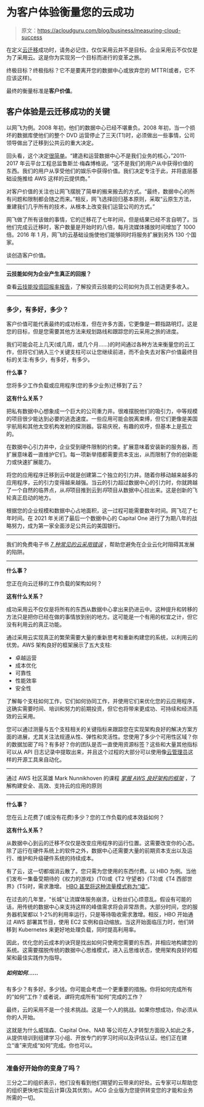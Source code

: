 # 为客户体验衡量您的云成功

> 原文：<https://acloudguru.com/blog/business/measuring-cloud-success>

在定义[云迁移](https://acloudguru.com/blog/business/what-is-cloud-migration)成功时，请务必记住，仅仅采用云并不是目标。企业采用云不仅仅是为了采用云。这是你为实现另一个目标而进行的变革之旅。

终极目标？终极指标？它不是要离开您的数据中心或放弃您的 MTTR(或者，它不应该这样)。

最终的衡量标准是**客户价值**。

## 客户体验是云迁移成功的关键

以网飞为例。2008 年初，他们的数据中心已经不堪重负。2008 年初，当一个损坏的数据库使他们的整个 DVD 运营停止了三天(T1)时，必须做出一些事情，公司领导做出了迁移到公共云的重大决定。

回头看，这个决定[很简单](https://increment.com/cloud/case-studies-in-cloud-migration/)。“建造和运营数据中心不是我们业务的核心，”2011-2017 年云平台工程总监鲁斯兰·梅森博格说。“这不是我们的用户从中获得价值的东西。我们的用户从享受他们的娱乐中获得价值。我们决定专注于此，并将底层基础设施推给 AWS 这样的云提供商。”

对客户价值的关注也让网飞摆脱了简单的搬来搬去的方式。“最终，数据中心的所有问题和限制都会随之而来。”相反，网飞选择回归基本原则，采取“云原生方法，重建我们几乎所有的技术，从根本上改变我们运营公司的方式。”

网飞做了所有该做的事情，它的迁移花了七年时间，但是结果已经不言自明了。当他们完成云迁移时，客户数量是开始时的八倍，每月流媒体播放时间增加了 1000 倍。2016 年 1 月，网飞的云基础设施使他们能够同时将服务扩展到另外 130 个国家。

谈创造客户价值。

* * *

**云技能如何为企业产生真正的回报？**

查看[云技能投资回报率报告](https://acloudguru.com/content/roi-report-how-the-cloud-helps-you-grow)，了解投资云技能的公司如何为员工创造更多收入。

* * *

### 多少，有多好，多少？

客户价值可能代表最终的成功标准，但在许多方面，它更像是一颗指路明灯。这是您的目标，但是您需要其他方法来规划路线和跟踪您的云采用之旅的进度。

我们可能会花上几天(或几周，或几个月……)的时间通过各种方法来衡量您的云工作，但将它们纳入三个关键支柱可以让您继续前进，而不会失去对客户价值最终目标的关注:有多少，有多好，有多少。

**什么事？**

您将多少工作负载或应用程序(您的多少业务)迁移到了云？

**这有什么关系？**

把私有数据中心想象成一个巨大的公司重力井。很难摆脱他们的吸引力，中等规模的项目很少能达到必要的逃逸速度。一些应用可能会脱离束缚，但它们更像是美国宇航局和其他太空机构发射的探测器。容易庆祝，有趣的欢呼，但基本上是孤立的。

在数据中心引力井中，企业受到硬件限制的约束。扩展意味着安装新的服务器，而扩展意味着一直维护它们。每一项新举措都需要资本支出，从而限制了你的创新能力或快速扩展能力。

将您的应用程序迁移到云中就是创建第二个独立的引力井。随着你移动越来越多的应用程序，云的引力变得越来越强。当云的引力超过数据中心的引力时，你就跨越了一个自然的临界点，从*将*项目推到云到*将*项目从数据中心拉出来。这是创新的飞轮真正启动的地方。

根据您的企业规模和数据中心占地面积，这一过程可能需要数年时间。网飞花了七年时间。在 2021 年关闭了最后一个数据中心的 Capital One 进行了为期八年的战略努力，成为第一家全面涉足公共云的美国银行。

* * *

我们的免费电子书 *[7 种常见的云采用错误](https://go.acloudguru.com/cloud-adoption-mistakes-ebook)* ，帮助您避免在企业云化时阻碍其发展的陷阱。

* * *

**什么事？**

您正在向云迁移的工作负载的架构如何？

**这有什么关系？**

成功采用云不仅仅是将所有的东西从数据中心拿出来扔进云中。这种提升和转移的方法只是把你已经在做的事情放到别的地方。这可能是一个有用的权宜之计，但它没有利用云的真正功能。

通过采用云实现真正的繁荣需要大量的重新思考和重新构建您的系统，以利用云的优势。AWS 架构良好的框架展示了五大支柱:

*   卓越运营
*   成本优化
*   可靠性
*   性能效率
*   安全性

了解每个支柱如何工作，它们如何协同工作，并使用它们来优化您的云应用程序，这确实需要时间、培训和努力的前期投资，但它也将带来更成功、可持续和经济高效的云采用。

您可以通过测量与五个支柱相关的关键指标来跟踪您在实现架构良好的解决方案方面的进展，尤其关注法规遵从性、弹性和灵活性。您使用了多少个可用性区域？你的数据加密了吗？有多好？你的团队是否一直使用资源标签？这些和大量其他指标可以从 API 日志记录中提取出来，并且这个过程的大部分可以使用像[云管理员](https://cloudcustodian.io/)这样的开源工具来自动化。

* * *

通过 AWS 社区英雄 Mark Nunnikhoven 的课程 *[掌握 AWS 良好架构的框架](https://acloudguru.com/course/mastering-the-aws-well-architected-framework)* ，了解构建安全、高效、支持云的应用的原则

* * *

**什么事？**

您在云上花费了(或没有花费)多少？您的工作负载的成本效益如何？

**这有什么关系？**

从数据中心到云的迁移不仅仅是改变应用程序的运行位置。这需要改变你的心态。除了运行在硬件系统上的软件之外，数据中心还需要大量的前期资本支出以及运行、维护和升级硬件系统的持续成本。

有了云，这一切都烟消云散了。您只需为您使用的东西付费。以 HBO 为例。当他们发布一集备受期待的《权力的游戏》(T0)或《T2 守望者》(T3)或《T4 西部世界》(T5)时，需求激增。 [HBO 甚至将这种流量模式称为“墙”](https://www.eweek.com/cloud/why-hbo-chose-kubernetes-to-help-stream-game-of-thrones)。

在过去的几年里，“长城”让流媒体服务崩溃，让粉丝们心烦意乱。假设有可能的话，用传统的数据中心来支持这样的峰值需求将会非常昂贵。大部分时间，您的服务器机架都以 1-2%的利用率运行，只是等待吸收需求激增。相反，HBO 开始通过 AWS 部署其节目，使用 EC2 实例和自动缩放。当这开始面临压力时，他们转移到 Kubernetes 来更好地处理负载，同时提高利用率。

因此，优化您的云成本的诀窍是找出如何只使用您需要的东西，并相应地构建您的系统。这需要摆脱传统的数据中心思维模式，进入云思维状态，使用架构良好的框架和最佳实践作为指导。

##### **如何如何……**

有多少？有多好。多少钱。你可能会考虑一个更重要的措施。你将如何完成所有的“如何”工作？或者说，*谁*将完成所有“如何”完成的工作？

最终，云的采用不是一个技术挑战。这是一个人的挑战。如果你想成功，你必须从你的人开始。

这就是为什么威瑞森、Capital One、NAB 等公司在人才转型方面投入如此之多，从提供培训到组建学习小组、开放专门的学习时间以及评估认证。他们正在建立“谁”来完成“如何”完成。你也可以。

* * *

### 准备好开始你的变身了吗？

三分之二的组织表示，他们没有看到他们期望的云带来的好处。云专家可以帮助您的组织更快地实现云计算(及其优势)。ACG 企业版为您提供转变您的才能和业务所需的一切。